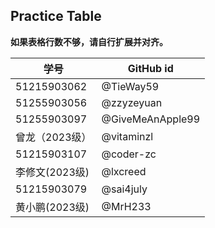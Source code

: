 ## Practice Table
**如果表格行数不够，请自行扩展并对齐。**

| 学号         | GitHub id |
|-------------|-----------|
| 51215903062 | @TieWay59 |
| 51255903056 | @zzyzeyuan|
| 51255903097 | @GiveMeAnApple99|
| 曾龙（2023级）| @vitaminzl |
| 51215903107 | @coder-zc |
| 李修文(2023级)| @lxcreed |
| 51215903079 | @sai4july |
| 黄小鹏(2023级)| @MrH233 |


